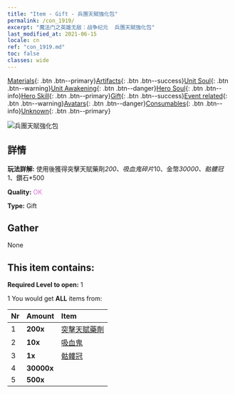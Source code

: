 ```yaml
---
title: "Item - Gift - 兵團天賦強化包"
permalink: /con_1919/
excerpt: "魔法门之英雄无敌：战争纪元  兵團天賦強化包"
last_modified_at: 2021-06-15
locale: cn
ref: "con_1919.md"
toc: false
classes: wide
---
```

 [Materials](/ItemsCN/){: .btn .btn--primary}[Artifacts](/ItemsCN/Artifacts/){: .btn .btn--success}[Unit Soul](/ItemsCN/UnitSoul/){: .btn .btn--warning}[Unit Awakening](/ItemsCN/UnitAwakening/){: .btn .btn--danger}[Hero Soul](/ItemsCN/HeroSoul/){: .btn .btn--info}[Hero Skill](/ItemsCN/HeroSkill/){: .btn .btn--primary}[Gift](/ItemsCN/Gift/){: .btn .btn--success}[Event related](/ItemsCN/Events/){: .btn .btn--warning}[Avatars](/ItemsCN/Avatars/){: .btn .btn--danger}[Consumables](/ItemsCN/Consumables/){: .btn .btn--info}[Unknown](/ItemsCN/Unknown/){: .btn .btn--primary}

 ![兵團天賦強化包](/images/t/i_907542.png)

## 詳情
 **玩法詳解:** 使用後獲得突擊天賦藥劑*200、吸血鬼碎片*10、金幣*30000、骷髏冠*1、鑽石*500

 **Quality:** <span style="color: #DA70D6">OK</span>

 **Type:** Gift

## Gather

  None

## This item contains:

 **Required Level to open:** 1

 1 You would get **ALL** items  from:

  | Nr | Amount |     Item    |
  |:---|:-------|:------------|
  | 1 |  **200x** | [突擊天賦藥劑](/cn/Items/con_788/) |  | 
  | 2 |  **10x** | [吸血鬼](/cn/Items/unt_211/) |  | 
  | 3 |  **1x** | [骷髏冠](/cn/Items/art_123/) |  | 
  | 4 |  **30000x** | <i class="fas fa-coins"/> |  | 
  | 5 |  **500x** | <i class="fas fa-gem"/> |  | 
